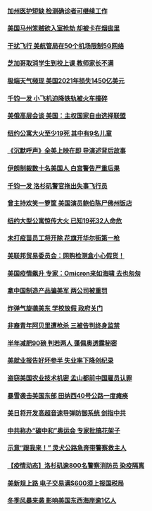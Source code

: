 #### [加州医护短缺 检测确诊者可继续工作](../pages/prog203/a103318526.md) 
#### [美国马州笨贼欲入室抢劫 却被卡在烟囱里](../pages/prog203/a103318190.md) 
#### [干扰飞行 美航管局在50个机场限制5G网络](../pages/prog203/a103317722.md) 
#### [芝加哥取消学生到校上课 教师家长不满](../pages/prog203/a103317800.md) 
#### [极端天气频现 美国2021年损失1450亿美元](../pages/prog203/a103317720.md) 
#### [千钧一发 小飞机迫降铁轨被火车撞碎](../pages/prog203/a103317729.md) 
#### [美俄高层会谈 美国：主权国家自由选择联盟](../pages/prog203/a103317661.md) 
#### [纽约公寓大火至少19死 其中有9名儿童](../pages/prog203/a103317529.md) 
#### [《沉默呼声》全美上映在即 导演述背后故事](../pages/prog203/a103317488.md) 
#### [伊朗制裁数十名美国人 白宫警告严重后果](../pages/prog203/a103317349.md) 
#### [千钧一发 洛杉矶警官拖出失事飞行员](../pages/prog203/a103317339.md) 
#### [曾主持欢笑一箩筐 美国演员鲍伯陈尸佛州饭店](../pages/prog203/a103317125.md) 
#### [纽约大型公寓惊传大火 已知19死32人命危](../pages/prog203/a103317041.md) 
#### [未打疫苗员工将开除 花旗开华尔街第一枪](../pages/prog203/a103316605.md) 
#### [美联邦贸易委员会：网购检测盒小心假货！](../pages/prog203/a103313672.md) 
#### [美国疫情飙升 专家：Omicron来如海啸 去也匆匆](../pages/prog203/a103316344.md) 
#### [拿中国制造产品骗美军 两公司被重罚](../pages/prog203/a103316094.md) 
#### [炸弹气旋袭美东 学校放假 政府关门](../pages/prog203/a103315595.md) 
#### [非裔青年阿贝里遭枪杀 三被告判终身监禁](../pages/prog203/a103315633.md) 
#### [半年减肥90磅 判若两人 蓬佩奥透露秘密](../pages/prog203/a103315622.md) 
#### [美就业报告好坏参半 失业率下降创纪录](../pages/prog203/a103315604.md) 
#### [盗窃美国农业技术机密 孟山都前中国雇员认罪](../pages/prog203/a103315391.md) 
#### [暴雪袭击美国东部 田纳西40号公路一度瘫痪](../pages/prog203/a103315405.md) 
#### [美日将开发高超音速导弹防御系统 剑指中共](../pages/prog203/a103315215.md) 
#### [中共称办“碳中和”奥运会 专家批搞花架子](../pages/prog203/a103315199.md) 
#### [示意“跟我来！” 灵犬公路急奔带警察救主人](../pages/prog203/a103314914.md) 
#### [【疫情动态】洛杉矶逾800名警察消防员 染疫隔离](../pages/prog203/a103314751.md) 
#### [美新规上路 电子交易满$600须上报国税局](../pages/prog203/a103314712.md) 
#### [冬季风暴来袭 影响美国东西海岸逾1亿人](../pages/prog203/a103314643.md) 
